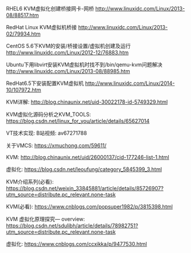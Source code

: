 RHEL6 KVM虚拟化创建桥接网卡-网桥 http://www.linuxidc.com/Linux/2013-08/88517.htm

RedHat Linux KVM虚拟机桥接 http://www.linuxidc.com/Linux/2013-02/79934.htm

CentOS 5.6下KVM的安装/桥接设置/虚拟机创建及运行 http://www.linuxidc.com/Linux/2012-12/76883.htm

Ubuntu下用libvirt安装KVM虚拟机时找不到/bin/qemu-kvm问题解决 http://www.linuxidc.com/Linux/2013-08/88985.htm

RedHat6.5下安装配置KVM虚拟机 http://www.linuxidc.com/Linux/2014-10/107972.htm

KVM详解: http://blog.chinaunix.net/uid-30022178-id-5749329.html

KVM虚拟化源码分析之KVM_TOOLS: https://blog.csdn.net/linux_for_you/article/details/65627014

VT技术实现: B站视频: av67271788

关于VMCS: https://xmuchong.com/59611/

KVM: http://blog.chinaunix.net/uid/26000137/cid-177246-list-1.html

虚拟化: https://blog.csdn.net/leoufung/category_5845399_3.html

KVM介绍系列(必看): https://blog.csdn.net/weixin_33845881/article/details/85726907?utm_source=distribute.pc_relevant.none-task

KVM(必看): https://www.cnblogs.com/popsuper1982/p/3815398.html

KVM 虚拟化原理探究— overview: https://blog.csdn.net/sdulibh/article/details/78982751?utm_source=distribute.pc_relevant.none-task

虚拟化: https://www.cnblogs.com/ccxikka/p/9477530.html